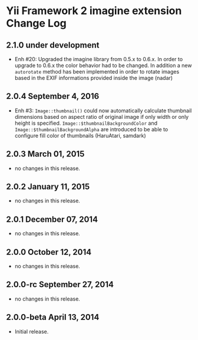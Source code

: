 Yii Framework 2 imagine extension Change Log
================================================

2.1.0 under development
-----------------------

- Enh #20: Upgraded the imagine library from 0.5.x to 0.6.x.
      In order to upgrade to 0.6.x the color behavior had to be
      changed. In addition a new `autorotate` method has been implemented
      in order to rotate images based in the EXIF informations provided
      inside the image (nadar)


2.0.4 September 4, 2016
-----------------------

- Enh #3: `Image::thumbnail()` could now automatically calculate thumbnail dimensions based on aspect ratio of original
  image if only width or only height is specified. `Image::$thumbnailBackgroundColor` and
  `Image::$thumbnailBackgroundAlpha` are introduced to be able to configure fill color of thumbnails (HaruAtari, samdark)

2.0.3 March 01, 2015
--------------------

- no changes in this release.


2.0.2 January 11, 2015
----------------------

- no changes in this release.


2.0.1 December 07, 2014
-----------------------

- no changes in this release.


2.0.0 October 12, 2014
----------------------

- no changes in this release.


2.0.0-rc September 27, 2014
---------------------------

- no changes in this release.


2.0.0-beta April 13, 2014
-------------------------

- Initial release.
